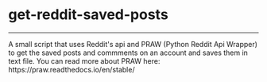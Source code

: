 # get-reddit-saved-posts
<hr>
A small script that uses Reddit's api and PRAW (Python Reddit Api Wrapper) to get the saved posts and commments on an account and saves them in text file. You can read more about PRAW here: https://praw.readthedocs.io/en/stable/
